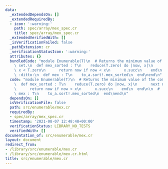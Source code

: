 ```yaml
---
data:
  _extendedDependsOn: []
  _extendedRequiredBy:
  - icon: ':warning:'
    path: spec/array/mex_spec.cr
    title: spec/array/mex_spec.cr
  _extendedVerifiedWith: []
  _isVerificationFailed: false
  _pathExtension: cr
  _verificationStatusIcon: ':warning:'
  attributes: {}
  bundledCode: "module Enumerable(T)\n  # Returns the minimum value of the complement\
    \ set.\n  def mex_sorted : T\n    reduce(T.zero) do |now, x|\n      next now if\
    \ x < T.zero\n      return now if now < x\n      x.succ\n    end\n  end\n\n  #\
    \ :ditto:\n  def mex : T\n    to_a.sort!.mex_sorted\n  end\nend\n"
  code: "module Enumerable(T)\n  # Returns the minimum value of the complement set.\n\
    \  def mex_sorted : T\n    reduce(T.zero) do |now, x|\n      next now if x < T.zero\n\
    \      return now if now < x\n      x.succ\n    end\n  end\n\n  # :ditto:\n  def\
    \ mex : T\n    to_a.sort!.mex_sorted\n  end\nend\n"
  dependsOn: []
  isVerificationFile: false
  path: src/enumerable/mex.cr
  requiredBy:
  - spec/array/mex_spec.cr
  timestamp: '2021-08-07 12:48:48+00:00'
  verificationStatus: LIBRARY_NO_TESTS
  verifiedWith: []
documentation_of: src/enumerable/mex.cr
layout: document
redirect_from:
- /library/src/enumerable/mex.cr
- /library/src/enumerable/mex.cr.html
title: src/enumerable/mex.cr
---
```

